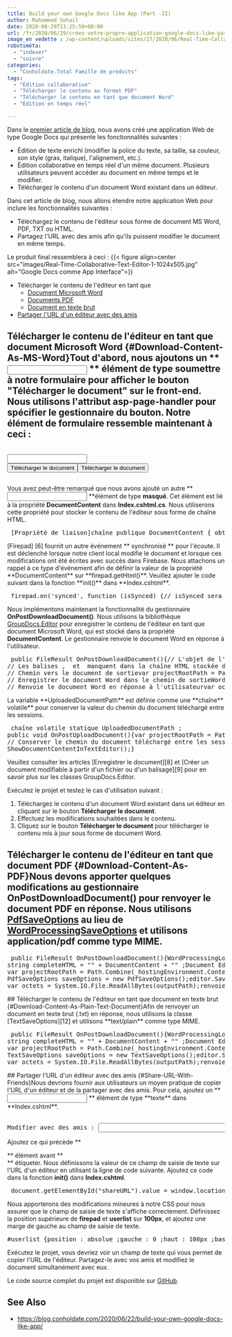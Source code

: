 ```yaml
---
title: Build your own Google Docs like App (Part -II)
author: Muhammad Sohail
date: 2020-06-29T13:25:59+00:00
url: /fr/2020/06/29/créez-votre-propre-application-google-docs-like-part-two/
image_en vedette : /wp-content/uploads/sites/27/2020/06/Real-Time-Collaborative-Text-Editor-1-940x198.jpg
robotsméta:
  - "indexer" 
  - "suivre"
categories:
  - "Conholdate.Total Famille de produits"
tags:
  - "Édition collaborative"
  - "Télécharger le contenu au format PDF"
  - "Télécharger le contenu en tant que document Word"
  - "Édition en temps réel"

---
```

Dans le [premier article de blog][1], nous avons créé une application Web de type Google Docs qui présente les fonctionnalités suivantes :
  * Édition de texte enrichi (modifier la police du texte, sa taille, sa couleur, son style (gras, italique), l'alignement, etc.).
  * Édition collaborative en temps réel d'un même document. Plusieurs utilisateurs peuvent accéder au document en même temps et le modifier.
  * Téléchargez le contenu d'un document Word existant dans un éditeur.

Dans cet article de blog, nous allons étendre notre application Web pour inclure les fonctionnalités suivantes :
  * Téléchargez le contenu de l'éditeur sous forme de document MS Word, PDF, TXT ou HTML.
  * Partagez l'URL avec des amis afin qu'ils puissent modifier le document en même temps.

Le produit final ressemblera à ceci :
{{< figure align=center src="images/Real-Time-Collaborative-Text-Editor-1-1024x505.jpg" alt="Google Docs comme App Interface">}} 

  * Télécharger le contenu de l'éditeur en tant que
      * [Document Microsoft Word][2]
      * [Documents PDF][3]
      * [Document en texte brut][4]
  * [Partager l'URL d'un éditeur avec des amis][5]

## Télécharger le contenu de l'éditeur en tant que document Microsoft Word {#Download-Content-As-MS-Word}Tout d'abord, nous ajoutons un **<input> ** élément de type **soumettre** à notre **formulaire** pour afficher le bouton "**Télécharger le document**" sur le front-end. Nous utilisons l'attribut **asp-page-handler** pour spécifier le gestionnaire du bouton. Notre élément de formulaire ressemble maintenant à ceci :
<pre class="EnlighterJSRAW" data-enlighter-language="html" data-enlighter-theme="" data-enlighter-highlight="" data-enlighter-linenumbers="" data-enlighter-lineoffset="" data-enlighter-title="" data-enlighter-group=""> <form method="post" enctype="multipart/form-data" id="uploadForm"><input asp-for="UploadedDocument" />    
<input type="submit" value="Télécharger le document" class="btn btn-primary" asp-page-handler="Télécharger le document" /><input type="submit" value="Télécharger le document" class="btn btn-primary" asp-page-handler="Télécharger le document" />
<input asp-for="DocumentContent" type="hidden" /></form></pre>
Vous avez peut-être remarqué que nous avons ajouté un autre **<input> **élément de type **masqué**. Cet élément est lié à la propriété **DocumentContent** dans **Index.cshtml.cs**. Nous utiliserons cette propriété pour stocker le contenu de l'éditeur sous forme de chaîne HTML.
<pre class="EnlighterJSRAW" data-enlighter-language="csharp" data-enlighter-theme="" data-enlighter-highlight="" data-enlighter-linenumbers="" data-enlighter-lineoffset="" data-enlighter-title="" data-enlighter-group=""> [Propriété de liaison]chaîne publique DocumentContent { obtenir ; ensemble; }</pre>[Firepad] [6] fournit un autre événement ** synchronisé ** pour l'écoute. Il est déclenché lorsque notre client local modifie le document et lorsque ces modifications ont été écrites avec succès dans Firebase. Nous attachons un rappel à ce type d'événement afin de définir la valeur de la propriété **DocumentContent** sur **firepad.getHtml()**. Veuillez ajouter le code suivant dans la fonction **init()** dans **Index.cshtml**.
<pre class="EnlighterJSRAW" data-enlighter-language="js" data-enlighter-theme="" data-enlighter-highlight="" data-enlighter-linenumbers="" data-enlighter-lineoffset="" data-enlighter-title="" data-enlighter-group=""> firepad.on('synced', function (isSynced) {// isSynced sera faux immédiatement après les modifications de l'utilisateur// le pad, et true lorsque leur modification a été enregistrée dans Firebase.si (est synchronisé) {document.getElementById("DocumentContent").value = firepad.getHtml();}});</pre>
Nous implémentons maintenant la fonctionnalité du gestionnaire **OnPostDownloadDocument()**. Nous utilisons la bibliothèque [GroupDocs.Editor][7] pour enregistrer le contenu de l'éditeur en tant que document Microsoft Word, qui est stocké dans la propriété **DocumentContent**. Le gestionnaire renvoie le document Word en réponse à l'utilisateur.
<pre class="EnlighterJSRAW" data-enlighter-language="csharp" data-enlighter-theme="" data-enlighter-highlight="" data-enlighter-linenumbers="" data-enlighter-lineoffset="" data-enlighter-title="" data-enlighter-group=""> public FileResult OnPostDownloadDocument(){// L'objet de l'éditeur fait référence au document initialement téléchargé pour l'édition.WordProcessingLoadOptions loadOptions = new WordProcessingLoadOptions();Editor editor = new Editor(UploadedDocumentPath, délégué { return loadOptions; });    
// Les balises <html>, <head> et <body> manquent dans la chaîne HTML stockée dans DocumentContent, nous les ajoutons donc manuellement.string completeHTML = "<!DOCTYPE html><html><head><title></title></head><body>" + DocumentContent + "</body></html>" ;Document EditableDocument = EditableDocument.FromMarkup(completeHTML, null);    
// Chemin vers le document de sortievar projectRootPath = Path.Combine(_hostingEnvironment.ContentRootPath, "DownloadedDocuments");var outputPath = Path.Combine(projectRootPath, Path.GetFileName(UploadedDocumentPath));    
// Enregistrer le document Word dans le chemin de sortieWordProcessingSaveOptions saveOptions = new WordProcessingSaveOptions(WordProcessingFormats.Docx);editor.Save(document, outputPath, saveOptions);    
// Renvoie le document Word en réponse à l'utilisateurvar octets = System.IO.File.ReadAllBytes(outputPath);renvoie un nouveau FileContentResult (octets, nouveau MediaTypeHeaderValue ("application/vnd.openxmlformats-officedocument.wordprocessingml.document"))    {FileDownloadName = Path.GetFileName(UploadedDocumentPath)} ;}</pre>La variable **UploadedDocumentPath** est définie comme une **chaîne** volatile** pour conserver la valeur du chemin du document téléchargé entre les sessions.
<pre class="EnlighterJSRAW" data-enlighter-language="generic" data-enlighter-theme="" data-enlighter-highlight="" data-enlighter-linenumbers="" data-enlighter-lineoffset="" data-enlighter-title="" data-enlighter-group=""> chaîne volatile statique UploadedDocumentPath ;
public void OnPostUploadDocument(){var projectRootPath = Path.Combine(_hostingEnvironment.ContentRootPath, "UploadedDocuments");var filePath = Path.Combine(projectRootPath, UploadedDocument.FileName);UploadedDocument.CopyTo(nouveau FileStream(filePath, FileMode.Create));
// Conserver le chemin du document téléchargé entre les sessions.UploadedDocumentPath = filePath;
ShowDocumentContentInTextEditor();}</pre>Veuillez consulter les articles [Enregistrer le document][8] et [Créer un document modifiable à partir d'un fichier ou d'un balisage][9] pour en savoir plus sur les classes GroupDocs.Editor.
Exécutez le projet et testez le cas d'utilisation suivant :
  1. Téléchargez le contenu d'un document Word existant dans un éditeur en cliquant sur le bouton **Télécharger le document**.
  2. Effectuez les modifications souhaitées dans le contenu.
  3. Cliquez sur le bouton **Télécharger le document** pour télécharger le contenu mis à jour sous forme de document Word.

## Télécharger le contenu de l'éditeur en tant que document PDF {#Download-Content-As-PDF}Nous devons apporter quelques modifications au gestionnaire **OnPostDownloadDocument()** pour renvoyer le document PDF en réponse. Nous utilisons [PdfSaveOptions][10] au lieu de [WordProcessingSaveOptions][11] et utilisons **application/pdf** comme type MIME.
<pre class="EnlighterJSRAW" data-enlighter-language="csharp" data-enlighter-theme="" data-enlighter-highlight="" data-enlighter-linenumbers="" data-enlighter-lineoffset="" data-enlighter-title="" data-enlighter-group=""> public FileResult OnPostDownloadDocument(){WordProcessingLoadOptions loadOptions = new WordProcessingLoadOptions();Editor editor = new Editor(UploadedDocumentPath, délégué { return loadOptions; });
string completeHTML = "<!DOCTYPE html><html><head><title></title></head><body>" + DocumentContent + "</body></html>" ;Document EditableDocument = EditableDocument.FromMarkup(completeHTML, null);
var projectRootPath = Path.Combine(_hostingEnvironment.ContentRootPath, "DownloadedDocuments");var outputPath = Path.Combine(projectRootPath, Path.GetFileNameWithoutExtension(UploadedDocumentPath) + ".pdf");
PdfSaveOptions saveOptions = new PdfSaveOptions();editor.Save(document, outputPath, saveOptions);
var octets = System.IO.File.ReadAllBytes(outputPath);renvoie un nouveau FileContentResult(octets, new MediaTypeHeaderValue("application/pdf"))    {FileDownloadName = Path.GetFileNameWithoutExtension(UploadedDocumentPath) + ".pdf"} ;}</pre>## Télécharger le contenu de l'éditeur en tant que document en texte brut {#Download-Content-As-Plain-Text-Document}Afin de renvoyer un document en texte brut (.txt) en réponse, nous utilisons la classe [TextSaveOptions][12] et utilisons **text/plain** comme type MIME.
<pre class="EnlighterJSRAW" data-enlighter-language="csharp" data-enlighter-theme="" data-enlighter-highlight="" data-enlighter-linenumbers="" data-enlighter-lineoffset="" data-enlighter-title="" data-enlighter-group=""> public FileResult OnPostDownloadDocument(){WordProcessingLoadOptions loadOptions = new WordProcessingLoadOptions();Editor editor = new Editor(UploadedDocumentPath, délégué { return loadOptions; });
string completeHTML = "<!DOCTYPE html><html><head><title></title></head><body>" + DocumentContent + "</body></html>" ;Document EditableDocument = EditableDocument.FromMarkup(completeHTML, null);
var projectRootPath = Path.Combine(_hostingEnvironment.ContentRootPath, "DownloadedDocuments");var outputPath = Path.Combine(projectRootPath, Path.GetFileNameWithoutExtension(UploadedDocumentPath) + ".txt");
TextSaveOptions saveOptions = new TextSaveOptions();editor.Save(document, outputPath, saveOptions);
var octets = System.IO.File.ReadAllBytes(outputPath);renvoie un nouveau FileContentResult (octets, nouveau MediaTypeHeaderValue ("text/plain"))    {FileDownloadName = Path.GetFileNameWithoutExtension(UploadedDocumentPath) + ".txt"} ;}</pre>## Partager l'URL d'un éditeur avec des amis {#Share-URL-With-Friends}Nous devrions fournir aux utilisateurs un moyen pratique de copier l'URL d'un éditeur et de la partager avec des amis. Pour cela, ajoutez un **<input> ** élément de type **texte** dans **Index.cshtml**.
<pre class="EnlighterJSRAW" data-enlighter-language="html" data-enlighter-theme="" data-enlighter-highlight="" data-enlighter-linenumbers="" data-enlighter-lineoffset="" data-enlighter-title="" data-enlighter-group=""> <div><fort><label for="shareURL">Modifier avec des amis : </label></strong><input type="text" name="shareURL" id="shareURL" size="50"></div></pre>
Ajoutez ce qui précède **<div> ** élément avant **<div id=”userlist”> ** étiqueter. Nous définissons la valeur de ce champ de saisie de texte sur l'URL d'un éditeur en utilisant la ligne de code suivante. Ajoutez ce code dans la fonction **init()** dans **Index.cshtml**.
<pre class="EnlighterJSRAW" data-enlighter-language="js" data-enlighter-theme="" data-enlighter-highlight="" data-enlighter-linenumbers="" data-enlighter-lineoffset="" data-enlighter-title="" data-enlighter-group=""> document.getElementById("shareURL").value = window.location.origin + window.location.pathname + window.location.hash ;</pre>
Nous apporterons des modifications mineures à notre CSS pour nous assurer que le champ de saisie de texte s'affiche correctement. Définissez la position supérieure de **firepad** et **userlist** sur **100px**, et ajoutez une marge de gauche au champ de saisie de texte.
<pre class="EnlighterJSRAW" data-enlighter-language="css" data-enlighter-theme="" data-enlighter-highlight="" data-enlighter-linenumbers="" data-enlighter-lineoffset="" data-enlighter-title="" data-enlighter-group="">#userlist {position : absolue ;gauche : 0 ;haut : 100px ;bas : 0 ;hauteur : automatique ;largeur : 175 pixels ;}#firepad {position : absolue ;gauche : 175 px ;haut : 100px ;bas : 0 ;droite : 0 ;hauteur : automatique ;}#uploadForm {marge : 16px 2px ;}#shareURL {marge gauche : 123 px ;}</pre>Exécutez le projet, vous devriez voir un champ de texte qui vous permet de copier l'URL de l'éditeur. Partagez-le avec vos amis et modifiez le document simultanément avec eux.
Le code source complet du projet est disponible sur [GitHub][13].
## See Also

  * <https://blog.conholdate.com/2020/06/22/build-your-own-google-docs-like-app/>

 [1]: https://blog.conholdate.com/2020/06/22/build-your-own-google-docs-like-app/
 [2]: #Download-Content-As-MS-Word
 [3]: #Download-Content-As-PDF
 [4]: #Download-Content-As-Plain-Text-Document
 [5]: #Share-URL-With-Friends
 [6]: https://firepad.io/docs/
 [7]: https://products.groupdocs.com/editor/net
 [8]: https://docs.groupdocs.com/display/editornet/Save+document
 [9]: https://docs.groupdocs.com/display/editornet/Create+EditableDocument+from+file+or+markup
 [10]: https://apireference.groupdocs.com/editor/net/groupdocs.editor.options/pdfsaveoptions
 [11]: https://apireference.groupdocs.com/editor/net/groupdocs.editor.options/wordprocessingsaveoptions
 [12]: https://apireference.groupdocs.com/editor/net/groupdocs.editor.options/textsaveoptions
 [13]: https://github.com/sohail-aspose/GoogleDocsLite






